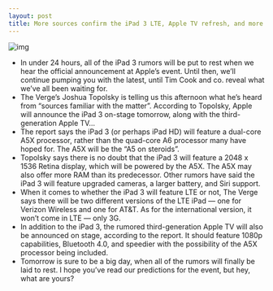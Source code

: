 ```yaml
---
layout: post
title: More sources confirm the iPad 3 LTE, Apple TV refresh, and more
---
```

![img](http://media.idownloadblog.com/wp-content/uploads/2012/02/iPad3taper.jpg)
* In under 24 hours, all of the iPad 3 rumors will be put to rest when we hear the official announcement at Apple’s event. Until then, we’ll continue pumping you with the latest, until Tim Cook and co. reveal what we’ve all been waiting for.
* The Verge’s Joshua Topolsky is telling us this afternoon what he’s heard from “sources familiar with the matter”. According to Topolsky, Apple will announce the iPad 3 on-stage tomorrow, along with the third-generation Apple TV…
* The report says the iPad 3 (or perhaps iPad HD) will feature a dual-core A5X processor, rather than the quad-core A6 processor many have hoped for. The A5X will be the “A5 on steroids”.
* Topolsky says there is no doubt that the iPad 3 will feature a 2048 x 1536 Retina display, which will be powered by the A5X. The A5X may also offer more RAM than its predecessor. Other rumors have said the iPad 3 will feature upgraded cameras, a larger battery, and Siri support.
* When it comes to whether the iPad 3 will feature LTE or not, The Verge says there will be two different versions of the LTE iPad — one for Verizon Wireless and one for AT&T. As for the international version, it won’t come in LTE — only 3G.
* In addition to the iPad 3, the rumored third-generation Apple TV will also be announced on stage, according to the report. It should feature 1080p capabilities, Bluetooth 4.0, and speedier with the possibility of the A5X processor being included.
* Tomorrow is sure to be a big day, when all of the rumors will finally be laid to rest. I hope you’ve read our predictions for the event, but hey, what are yours?

